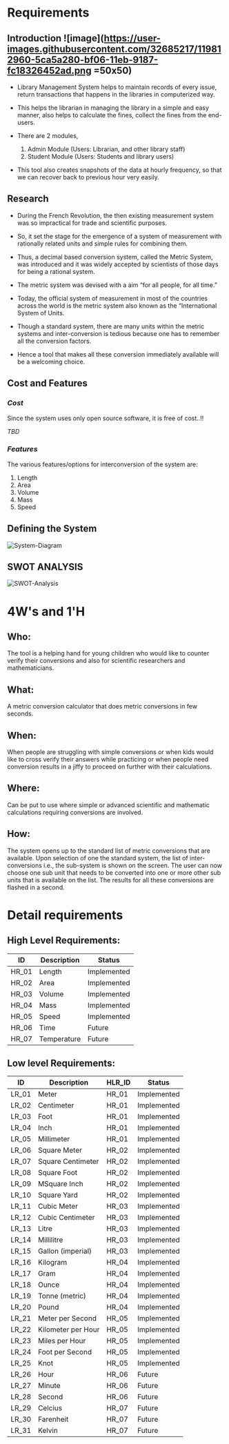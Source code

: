 # Requirements

## Introduction ![image](https://user-images.githubusercontent.com/32685217/119812960-5ca5a280-bf06-11eb-9187-fc18326452ad.png =50x50)
* Library Management System helps to maintain records of every issue, return transactions that happens in the libraries in computerized way.

* This helps the librarian in managing the library in a simple and easy manner, also helps to calculate the fines, collect the fines from the end-users.

* There are 2 modules, 
  1. Admin Module (Users: Librarian, and other library staff)
  2. Student Module (Users: Students and library users)

* This tool also creates snapshots of the data at hourly frequency, so that we can recover back to previous hour very easily.

## Research
* During the French Revolution, the then existing measurement system was so impractical for trade and scientific purposes. 

* So, it set the stage for the emergence of a system of measurement with rationally related units and simple rules for combining them.

* Thus, a decimal based conversion system, called the Metric System,  was introduced and it was widely accepted by scientists of those days for being a rational system.

* The metric system was devised with a aim “for all people, for all time.”

* Today, the official system of measurement in most of the countries across the world is the metric system also known as the “International System of Units.

* Though a standard system, there are many units within the metric systems and inter-conversion is tedious because one has to remember all the conversion factors.

* Hence a tool that makes all these conversion immediately available will be a welcoming choice.

## Cost and Features
### *Cost*
Since the system uses only open source software, it is free of cost..!!

*TBD*

### *Features*
The various features/options for interconversion of the system are:
1. Length
2. Area
3. Volume
4. Mass
5. Speed

## Defining the System
![System-Diagram](https://github.com/Sanchana-2k/LTTS_C_MiniProject/blob/bd3f1a159eb0f2032dbd88662892a2142d26b84d/1_Requirements/System%20Diagram.jpg)
    
## SWOT ANALYSIS
![SWOT-Analysis](https://github.com/Sanchana-2k/LTTS_C_MiniProject/blob/6f6972167470b4b186e9995b7a6647f3f8c7cbd5/1_Requirements/swot%20analysis.jpg)

# 4W&#39;s and 1&#39;H

## Who:

The tool is a helping hand for young children who would like to counter verify their conversions and also for scientific researchers and mathematicians.

## What:

A metric conversion calculator that does metric conversions in few seconds.

## When:

When people are struggling with simple conversions or when kids would like to cross verify their answers while practicing or when people need conversion results in a jiffy to proceed on further with their calculations. 

## Where:

Can be put to use where simple or advanced scientific and mathematic calculations requiring conversions are involved.

## How:

The system opens up to the standard list of metric conversions that are available. Upon selection of one the standard system, the list of inter-conversions i.e., the sub-system is shown on the screen. The user can now choose one sub unit that needs to be converted into one or more other sub units that is available on the list.  The results for all these conversions are flashed in a second.

# Detail requirements
## High Level Requirements:

|      ID          |Description                          |Status                         |
|----------------|-------------------------------|-----------------------------|
|HR_01|Length |Implemented|
|HR_02|Area |Implemented|
|HR_03|Volume|Implemented|
|HR_04|Mass |Implemented|
|HR_05|Speed |Implemented|
|HR_06|Time|Future|
|HR_07|Temperature|Future|



##  Low level Requirements:
|      ID          |Description                          |  HLR_ID  |Status               |
|----------------|-------------------------------|----------|-----------------------------|
|LR_01|Meter|HR_01|Implemented|
|LR_02|Centimeter|HR_01|Implemented|
|LR_03|Foot|HR_01|Implemented|
|LR_04|Inch|HR_01|Implemented|
|LR_05|Millimeter|HR_01|Implemented|
|LR_06|Square Meter|HR_02|Implemented|
|LR_07|Square Centimeter|HR_02|Implemented|
|LR_08|Square Foot|HR_02|Implemented|
|LR_09|MSquare Inch|HR_02|Implemented|
|LR_10|Square Yard|HR_02|Implemented|
|LR_11|Cubic Meter|HR_03|Implemented|
|LR_12|Cubic Centimeter|HR_03|Implemented|
|LR_13|Litre|HR_03|Implemented|
|LR_14|Millilitre|HR_03|Implemented|
|LR_15|Gallon (imperial)|HR_03|Implemented|
|LR_16|Kilogram|HR_04|Implemented|
|LR_17|Gram|HR_04|Implemented|
|LR_18|Ounce|HR_04|Implemented|
|LR_19|Tonne (metric)|HR_04|Implemented|
|LR_20|Pound|HR_04|Implemented|
|LR_21|Meter per Second|HR_05|Implemented|
|LR_22|Kilometer per Hour|HR_05|Implemented|
|LR_23|Miles per Hour|HR_05|Implemented|
|LR_24|Foot per Second|HR_05|Implemented|
|LR_25|Knot|HR_05|Implemented|
|LR_26|Hour|HR_06|Future|
|LR_27|Minute|HR_06|Future|
|LR_28|Second|HR_06|Future|
|LR_29|Celcius|HR_07|Future|
|LR_30|Farenheit|HR_07|Future|
|LR_31|Kelvin|HR_07|Future|
